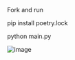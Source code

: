Fork and run

pip install poetry.lock 

python main.py

![image](https://github.com/user-attachments/assets/1eea9172-d5e9-4a14-ace6-9a296d30992c)
